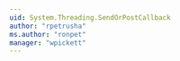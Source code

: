 ```yaml
---
uid: System.Threading.SendOrPostCallback
author: "rpetrusha"
ms.author: "ronpet"
manager: "wpickett"
---
```

